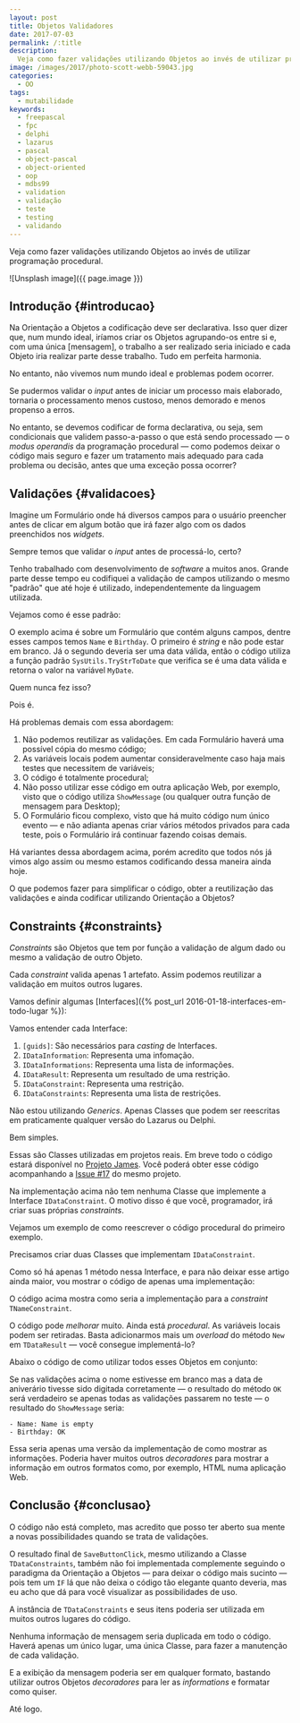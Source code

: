 ```yaml
---
layout: post
title: Objetos Validadores
date: 2017-07-03
permalink: /:title
description:
  Veja como fazer validações utilizando Objetos ao invés de utilizar programação procedural.
image: /images/2017/photo-scott-webb-59043.jpg
categories:
  - OO
tags:
  - mutabilidade
keywords:
  - freepascal
  - fpc
  - delphi
  - lazarus
  - pascal
  - object-pascal
  - object-oriented
  - oop
  - mdbs99
  - validation
  - validação
  - teste
  - testing
  - validando
---
```


Veja como fazer validações utilizando Objetos ao invés de utilizar programação procedural.

<!--more-->

![Unsplash image]({{ page.image }})

## Introdução {#introducao}

Na Orientação a Objetos a codificação deve ser declarativa. Isso quer dizer que, num mundo ideal, iríamos criar os Objetos agrupando-os entre si e, com uma única [mensagem], o trabalho a ser realizado seria iniciado e cada Objeto iria realizar parte desse trabalho. Tudo em perfeita harmonia.

No entanto, não vivemos num mundo ideal e problemas podem ocorrer.

Se pudermos validar o *input* antes de iniciar um processo mais elaborado, tornaria o processamento menos custoso, menos demorado e menos propenso a erros.

No entanto, se devemos codificar de forma declarativa, ou seja, sem condicionais que validem passo-a-passo o que está sendo processado — o *modus operandis* da programação procedural — como podemos deixar o código mais seguro e fazer um tratamento mais adequado para cada problema ou decisão, antes que uma exceção possa ocorrer?

## Validações {#validacoes}

Imagine um Formulário onde há diversos campos para o usuário preencher antes de clicar em algum botão que irá fazer algo com os dados preenchidos nos *widgets*.

Sempre temos que validar o *input* antes de processá-lo, certo?

Tenho trabalhado com desenvolvimento de *software* a muitos anos. Grande parte desse tempo eu codifiquei a validação de campos utilizando o mesmo "padrão" que até hoje é utilizado, independentemente da linguagem utilizada.

Vejamos como é esse padrão:

<script src="https://gist.github.com/mdbs99/1d990d474d0a15a7543c54c5c02b370a.js"></script>

O exemplo acima é sobre um Formulário que contém alguns campos, dentre esses campos temos `Name` e `Birthday`. O primeiro é *string* e não pode estar em branco. Já o segundo deveria ser uma data válida, então o código utiliza a função padrão `SysUtils.TryStrToDate` que verifica se é uma data válida e retorna o valor na variável `MyDate`.

Quem nunca fez isso?

Pois é.

Há problemas demais com essa abordagem:

1. Não podemos reutilizar as validações. Em cada Formulário haverá uma possível cópia do mesmo código;
2. As variáveis locais podem aumentar consideravelmente caso haja mais testes que necessitem de variáveis;
3. O código é totalmente procedural;
4. Não posso utilizar esse código em outra aplicação Web, por exemplo, visto que o código utiliza `ShowMessage` (ou qualquer outra função de mensagem para Desktop);
5. O Formulário ficou complexo, visto que há muito código num único evento — e não adianta apenas criar vários métodos privados para cada teste, pois o Formulário irá continuar fazendo coisas demais.

Há variantes dessa abordagem acima, porém acredito que todos nós já vimos algo assim ou mesmo estamos codificando dessa maneira ainda hoje.

O que podemos fazer para simplificar o código, obter a reutilização das validações e ainda codificar utilizando Orientação a Objetos?

## Constraints {#constraints}

*Constraints* são Objetos que tem por função a validação de algum dado ou mesmo a validação de outro Objeto.

Cada *constraint* valida apenas 1 artefato. Assim podemos reutilizar a validação em muitos outros lugares.

Vamos definir algumas [Interfaces]({% post_url 2016-01-18-interfaces-em-todo-lugar %}):

<script src="https://gist.github.com/mdbs99/c668747123d651298e9f40d0e10af5b4.js"></script>

Vamos entender cada Interface:

1. `[guids]`: São necessários para *casting* de Interfaces. 
2. `IDataInformation`: Representa uma infomação.
3. `IDataInformations`: Representa uma lista de informações.
4. `IDataResult`: Representa um resultado de uma restrição.
5. `IDataConstraint`: Representa uma restrição.
6. `IDataConstraints`: Representa uma lista de restrições.

Não estou utilizando *Generics*. Apenas Classes que podem ser reescritas em praticamente qualquer versão do Lazarus ou Delphi.

Bem simples.

<script src="https://gist.github.com/mdbs99/b254ff882ce27ce9fa4e8219c63e3e96.js"></script>
          
Essas são Classes utilizadas em projetos reais. Em breve todo o código estará disponível no [Projeto James](https://github.com/mdbs99/james). Você poderá obter esse código acompanhando a [Issue #17](https://github.com/mdbs99/james/issues/17) do mesmo projeto.

Na implementação acima não tem nenhuma Classe que implemente a Interface `IDataConstraint`. O motivo disso é que você, programador, irá criar suas próprias *constraints*.

Vejamos um exemplo de como reescrever o código procedural do primeiro exemplo.

Precisamos criar duas Classes que implementam `IDataConstraint`. 

Como só há apenas 1 método nessa Interface, e para não deixar esse artigo ainda maior, vou mostrar o código de apenas uma implementação:

<script src="https://gist.github.com/mdbs99/62040307d41fbc45c0f15605acc541b5.js"></script>

O código acima mostra como seria a implementação para a *constraint* `TNameConstraint`.

O código pode *melhorar* muito. Ainda está *procedural*. As variáveis locais podem ser retiradas. Basta adicionarmos mais um *overload* do método `New` em `TDataResult` — você consegue implementá-lo?

Abaixo o código de como utilizar todos esses Objetos em conjunto:

<script src="https://gist.github.com/mdbs99/5dc64c57916d86d01de561077d831aaf.js"></script>

Se nas validações acima o nome estivesse em branco mas a data de aniverário tivesse sido digitada corretamente — o resultado do método `OK` será verdadeiro se apenas todas as validações passarem no teste — o resultado do `ShowMessage` seria:

    - Name: Name is empty
    - Birthday: OK
    
Essa seria apenas uma versão da implementação de como mostrar as informações. Poderia haver muitos outros *decoradores* para mostrar a informação em outros formatos como, por exemplo, HTML numa aplicação Web.

## Conclusão {#conclusao}

O código não está completo, mas acredito que posso ter aberto sua mente a novas possibilidades quando se trata de validações.

O resultado final de `SaveButtonClick`, mesmo utilizando a Classe `TDataConstraints`, também não foi implementada complemente seguindo o paradigma da Orientação a Objetos — para deixar o código mais sucinto — pois tem um `IF` lá que não deixa o código tão elegante quanto deveria, mas eu acho que dá para você visualizar as possibilidades de uso.

A instância de `TDataConstraints` e seus itens poderia ser utilizada em muitos outros lugares do código. 

Nenhuma informação de mensagem seria duplicada em todo o código. Haverá apenas um único lugar, uma única Classe, para fazer a manutenção de cada validação.

E a exibição da mensagem poderia ser em qualquer formato, bastando utilizar outros Objetos *decoradores* para ler as *informations* e formatar como quiser. 

Até logo.
